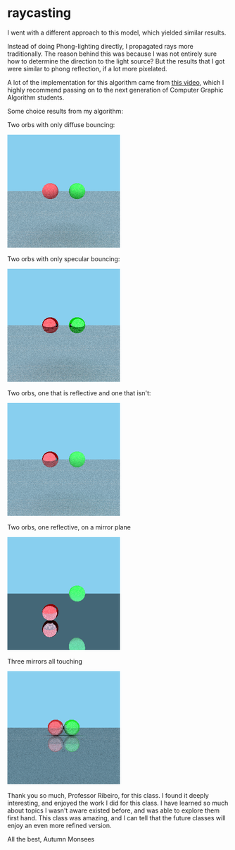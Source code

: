 # raycasting
I went with a different approach to this model, which yielded similar results.

Instead of doing Phong-lighting directly, I propagated rays more traditionally.
The reason behind this was because I was not entirely sure how to determine the direction to the light source?
But the results that I got were similar to phong reflection, if a lot more pixelated.

A lot of the implementation for this algorithm came from [this video](https://www.youtube.com/watch?v=Qz0KTGYJtUk),
which I highly recommend passing on to the next generation of Computer Graphic Algorithm students.

Some choice results from my algorithm:

Two orbs with only diffuse bouncing:

![Two orbs with only diffuse lighting](ray_traced_images/two_orbs_only_diffuse.png)

Two orbs with only specular bouncing:

![Two orbs with only specular lighting](ray_traced_images/two_orbs_perfectly_reflective.png)

Two orbs, one that is reflective and one that isn't:

![Two orbs, one reflective, one not](ray_traced_images/two_orbs_5_bounces_1_mirror.png)

Two orbs, one reflective, on a mirror plane

![Two orbs, one reflective, on a mirror plane](ray_traced_images/two_orbs_5_bounces_1_shiny_orb_mirror_plane.png)

Three mirrors all touching

![Two mirror orbs on a mirror](ray_traced_images/5_bounces_3_touching_half_specular_power.png)

Thank you so much, Professor Ribeiro, for this class. I found it deeply interesting, and enjoyed the work I did for this class.
I have learned so much about topics I wasn't aware existed before, and was able to explore them first hand.
This class was amazing, and I can tell that the future classes will enjoy an even more refined version.

All the best, Autumn Monsees